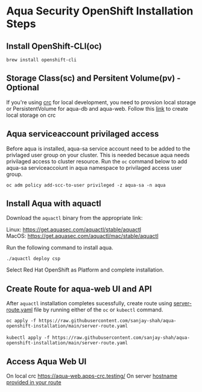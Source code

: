 # Aqua Security OpenShift Installation Steps

## Install OpenShift-CLI(oc)

`brew install openshift-cli`

## Storage Class(sc) and Persitent Volume(pv) - Optional

If you're using [crc](https://developers.redhat.com/products/codeready-containers/download/) for local development, you need to provsion local storage or PersistentVolume for aqua-db and aqua-web.
Follow this [link](https://github.com/code-ready/crc/wiki/Dynamic-volume-provisioning) to create local storage on crc

## Aqua serviceaccount privilaged access
Before aqua is installed, aqua-sa service account need to be added to the privlaged user group on your cluster. This is needed becasue aqua needs privilaged access to cluster resource. Run the `oc` command below to add aqua-sa serviceaccoiunt in aqua namespace to privilaged access user group.

`oc adm policy add-scc-to-user privileged -z aqua-sa -n aqua`

## Install Aqua with aquactl

Download the `aquactl` binary from the appropriate link:

Linux: https://get.aquasec.com/aquactl/stable/aquactl \
MacOS: https://get.aquasec.com/aquactl/mac/stable/aquactl
    
Run the following command to install aqua. 

`./aquactl deploy csp`

Select Red Hat OpenShift as Platform and complete installation.

## Create Route for aqua-web UI and API

After `aquactl` installation completes sucessfully, create route using [server-route.yaml](server-route.yaml) file by running either of the `oc` or `kubectl` command.

`oc apply -f https://raw.githubusercontent.com/sanjay-shah/aqua-openshift-installation/main/server-route.yaml` \
\
`kubectl apply -f https://raw.githubusercontent.com/sanjay-shah/aqua-openshift-installation/main/server-route.yaml`

## Access Aqua Web UI

On local crc https://aqua-web.apps-crc.testing/
On server [hostname provided in your route](https://github.com/sanjay-shah/aqua-openshift-installation/blob/475417ab053bf55af7e7cdad85e39692fc803890/server-route.yaml#L8)


